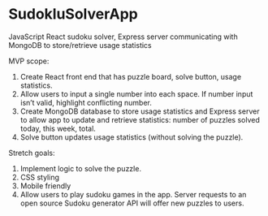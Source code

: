 # SudokluSolverApp
JavaScript React sudoku solver, Express server communicating with MongoDB to store/retrieve usage statistics

MVP scope:
  1) Create React front end that has puzzle board, solve button, usage statistics.
  2) Allow users to input a single number into each space. If number input isn’t valid, highlight conflicting number.
  3) Create MongoDB database to store usage statistics and Express server to allow app to update and retrieve statistics: number of puzzles solved today,        this week, total.
  4) Solve button updates usage statistics (without solving the puzzle).
 
Stretch goals:
  1) Implement logic to solve the puzzle.
  2) CSS styling
  3) Mobile friendly
  4) Allow users to play sudoku games in the app. Server requests to an open source Sudoku generator API will offer new puzzles to users.
